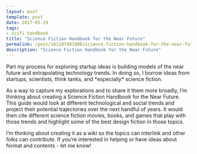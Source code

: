 ```yaml
---
layout: post
template: post
date: 2017-05-29
tags:
- scifi handbook
title: "Science Fiction Handbook for the Near Future"
permalink: /post/161187491988/science-fiction-handbook-for-the-near-future
description: "Science Fiction Handbook for the Near Future"
---
```

<p>Part my process for exploring startup ideas is building models of the near future and extrapolating technology trends. In doing so, I borrow ideas from startups, scientists, think tanks, and *especially* science fiction.<br></p><p>As a way to capture my explorations and to share it them more broadly, I’m thinking about creating a Science Fiction Handbook for the Near Future. This guide would look at different technological and social trends and project their potential trajectories over the next handful of years. It would then cite different science fiction movies, books, and games that play with those trends and highlight some of the best design fiction in those topics.</p><p>I’m thinking about creating it as a wiki so the topics can interlink and other folks can contribute. If you’re interested in helping or have ideas about format and contents - let me know!</p>